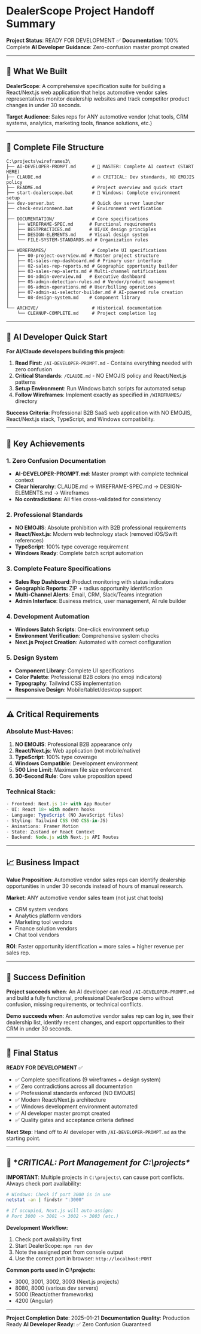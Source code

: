 # DealerScope Project Handoff Summary

**Project Status**: READY FOR DEVELOPMENT ✅
**Documentation**: 100% Complete
**AI Developer Guidance**: Zero-confusion master prompt created

---

## 🎯 What We Built

**DealerScope**: A comprehensive specification suite for building a React/Next.js web application that helps automotive vendor sales representatives monitor dealership websites and track competitor product changes in under 30 seconds.

**Target Audience**: Sales reps for ANY automotive vendor (chat tools, CRM systems, analytics, marketing tools, finance solutions, etc.)

---

## 📁 Complete File Structure

```
C:\projects\wireframes3\
├── AI-DEVELOPER-PROMPT.md      # 🎯 MASTER: Complete AI context (START HERE)
├── CLAUDE.md                   # 🔥 CRITICAL: Dev standards, NO EMOJIS policy
├── README.md                   # Project overview and quick start
├── start-dealerscope.bat       # 🚀 Windows: Complete environment setup
├── dev-server.bat              # Quick dev server launcher
├── check-environment.bat       # Environment verification
│
├── DOCUMENTATION/              # Core specifications
│   ├── WIREFRAME-SPEC.md      # Functional requirements
│   ├── BESTPRACTICES.md       # UI/UX design principles
│   ├── DESIGN-ELEMENTS.md     # Visual design system
│   └── FILE-SYSTEM-STANDARDS.md # Organization rules
│
├── WIREFRAMES/                 # Complete UI specifications
│   ├── 00-project-overview.md # Master project structure
│   ├── 01-sales-rep-dashboard.md # Primary user interface
│   ├── 02-sales-rep-reports.md # Geographic opportunity builder
│   ├── 03-sales-rep-alerts.md # Multi-channel notifications
│   ├── 04-admin-overview.md   # Executive dashboard
│   ├── 05-admin-detection-rules.md # Vendor/product management
│   ├── 06-admin-operations.md # User/billing operations
│   ├── 07-admin-ai-selector-builder.md # AI-powered rule creation
│   └── 08-design-system.md    # Component library
│
└── ARCHIVE/                    # Historical documentation
    └── CLEANUP-COMPLETE.md     # Project completion log
```

---

## 🚀 AI Developer Quick Start

**For AI/Claude developers building this project:**

1. **Read First**: `/AI-DEVELOPER-PROMPT.md` - Contains everything needed with zero confusion
2. **Critical Standards**: `/CLAUDE.md` - NO EMOJIS policy and React/Next.js patterns
3. **Setup Environment**: Run Windows batch scripts for automated setup
4. **Follow Wireframes**: Implement exactly as specified in `/WIREFRAMES/` directory

**Success Criteria**: Professional B2B SaaS web application with NO EMOJIS, React/Next.js stack, TypeScript, and Windows compatibility.

---

## 🎯 Key Achievements

### **1. Zero Confusion Documentation**
- **AI-DEVELOPER-PROMPT.md**: Master prompt with complete technical context
- **Clear hierarchy**: CLAUDE.md → WIREFRAME-SPEC.md → DESIGN-ELEMENTS.md → Wireframes
- **No contradictions**: All files cross-validated for consistency

### **2. Professional Standards**
- **NO EMOJIS**: Absolute prohibition with B2B professional requirements
- **React/Next.js**: Modern web technology stack (removed iOS/Swift references)
- **TypeScript**: 100% type coverage requirement
- **Windows Ready**: Complete batch script automation

### **3. Complete Feature Specifications**
- **Sales Rep Dashboard**: Product monitoring with status indicators
- **Geographic Reports**: ZIP + radius opportunity identification
- **Multi-Channel Alerts**: Email, CRM, Slack/Teams integration
- **Admin Interface**: Business metrics, user management, AI rule builder

### **4. Development Automation**
- **Windows Batch Scripts**: One-click environment setup
- **Environment Verification**: Comprehensive system checks
- **Next.js Project Creation**: Automated with correct configuration

### **5. Design System**
- **Component Library**: Complete UI specifications
- **Color Palette**: Professional B2B colors (no emoji indicators)
- **Typography**: Tailwind CSS implementation
- **Responsive Design**: Mobile/tablet/desktop support

---

## ⚠️ Critical Requirements

### **Absolute Must-Haves**:
1. **NO EMOJIS**: Professional B2B appearance only
2. **React/Next.js**: Web application (not mobile/native)
3. **TypeScript**: 100% type coverage
4. **Windows Compatible**: Development environment
5. **500 Line Limit**: Maximum file size enforcement
6. **30-Second Rule**: Core value proposition speed

### **Technical Stack**:
```typescript
- Frontend: Next.js 14+ with App Router
- UI: React 18+ with modern hooks
- Language: TypeScript (NO JavaScript files)
- Styling: Tailwind CSS (NO CSS-in-JS)
- Animations: Framer Motion
- State: Zustand or React Context
- Backend: Node.js with Next.js API Routes
```

---

## 📈 Business Impact

**Value Proposition**: Automotive vendor sales reps can identify dealership opportunities in under 30 seconds instead of hours of manual research.

**Market**: ANY automotive vendor sales team (not just chat tools)
- CRM system vendors
- Analytics platform vendors
- Marketing tool vendors
- Finance solution vendors
- Chat tool vendors

**ROI**: Faster opportunity identification = more sales = higher revenue per sales rep.

---

## 🎯 Success Definition

**Project succeeds when**: An AI developer can read `/AI-DEVELOPER-PROMPT.md` and build a fully functional, professional DealerScope demo without confusion, missing requirements, or technical conflicts.

**Demo succeeds when**: An automotive vendor sales rep can log in, see their dealership list, identify recent changes, and export opportunities to their CRM in under 30 seconds.

---

## 🏁 Final Status

**READY FOR DEVELOPMENT** ✅

- ✅ Complete specifications (9 wireframes + design system)
- ✅ Zero contradictions across all documentation
- ✅ Professional standards enforced (NO EMOJIS)
- ✅ Modern React/Next.js architecture
- ✅ Windows development environment automated
- ✅ AI developer master prompt created
- ✅ Quality gates and acceptance criteria defined

**Next Step**: Hand off to AI developer with `/AI-DEVELOPER-PROMPT.md` as the starting point.

---

## 🚨 **CRITICAL: Port Management for C:\projects\**

**IMPORTANT**: Multiple projects in `C:\projects\` can cause port conflicts. Always check port availability:

```bash
# Windows: Check if port 3000 is in use
netstat -an | findstr ":3000"

# If occupied, Next.js will auto-assign:
# Port 3000 -> 3001 -> 3002 -> 3003 (etc.)
```

**Development Workflow:**
1. Check port availability first
2. Start DealerScope: `npm run dev`
3. Note the assigned port from console output
4. Use the correct port in browser: `http://localhost:PORT`

**Common ports used in C:\projects\:**
- 3000, 3001, 3002, 3003 (Next.js projects)
- 8080, 8000 (various dev servers)
- 5000 (React/other frameworks)
- 4200 (Angular)

---

**Project Completion Date**: 2025-01-21
**Documentation Quality**: Production Ready
**AI Developer Ready**: ✅ Zero Confusion Guaranteed